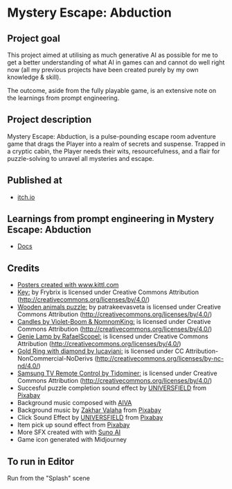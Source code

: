 # Mystery Escape: Abduction

## Project goal
This project aimed at utilising as much generative AI as possible for me to get a better understanding of what AI in games can and cannot do well right now (all my previous projects have been created purely by my own knowledge & skill). 

The outcome, aside from the fully playable game, is an extensive note on the learnings from prompt engineering.

## Project description
Mystery Escape: Abduction, is a pulse-pounding escape room adventure game that drags the Player into a realm of secrets and suspense. Trapped in a cryptic cabin, the Player needs their wits, resourcefulness, and a flair for puzzle-solving to unravel all mysteries and escape.

## Published at
- [itch.io](https://cups-games.itch.io/mystery-escape-abduction)

## Learnings from prompt engineering in Mystery Escape: Abduction
- [Docs](https://docs.google.com/document/d/1koX9awB2v-dRUKIPmd1OgRFsNmDzrUtbLTY93W0NSGQ/edit?usp=sharing)

## Credits
- <a href="https://www.kittl.com">Posters created with www.kittl.com</a>
- <a href="https://skfb.ly/6ULKN">Key:</a> by Frybrix is licensed under Creative Commons Attribution (http://creativecommons.org/licenses/by/4.0/)
- <a href="https://skfb.ly/oo6DL">Wooden animals puzzle:</a> by patrakeevasveta is licensed under Creative Commons Attribution (http://creativecommons.org/licenses/by/4.0/)
- <a href="https://skfb.ly/6WMrW">Candles by Violet-Boom & NomnomKing:</a> is licensed under Creative Commons Attribution (http://creativecommons.org/licenses/by/4.0/)
- <a href="https://skfb.ly/PzLD">Genie Lamp by RafaelScopel:</a> is licensed under Creative Commons Attribution (http://creativecommons.org/licenses/by/4.0/)
- <a href="https://skfb.ly/6VYH7">Gold Ring with diamond by lucaviani:</a> is licensed under CC Attribution-NonCommercial-NoDerivs (http://creativecommons.org/licenses/by-nc-nd/4.0/)
- <a href="https://skfb.ly/onACq">Samsung TV Remote Control by Tidominer:</a> is licensed under Creative Commons Attribution (http://creativecommons.org/licenses/by/4.0/)
- Succesful puzzle completion sound effect by <a href="https://pixabay.com/users/universfield-28281460/?utm_source=link-attribution&utm_medium=referral&utm_campaign=music&utm_content=143027">UNIVERSFIELD</a> from <a href="https://pixabay.com/sound-effects//?utm_source=link-attribution&utm_medium=referral&utm_campaign=music&utm_content=143027">Pixabay</a>
- Background music composed with <a href="https://www.aiva.ai">AIVA</a>
- Background music by <a href="https://pixabay.com/users/daddy_s_music-22836301/?utm_source=link-attribution&utm_medium=referral&utm_campaign=music&utm_content=9835">Zakhar Valaha</a> from <a href="https://pixabay.com//?utm_source=link-attribution&utm_medium=referral&utm_campaign=music&utm_content=9835">Pixabay</a>
- Click Sound Effect by <a href="https://pixabay.com/users/universfield-28281460/?utm_source=link-attribution&utm_medium=referral&utm_campaign=music&utm_content=140881">UNIVERSFIELD</a> from <a href="https://pixabay.com/sound-effects//?utm_source=link-attribution&utm_medium=referral&utm_campaign=music&utm_content=140881">Pixabay</a>
- Item pick up sound effect from <a href="https://pixabay.com/?utm_source=link-attribution&utm_medium=referral&utm_campaign=music&utm_content=36275">Pixabay</a>
- More SFX created with with <a href="https://www.suno.ai/">Suno AI</a>
- Game icon generated with Midjourney 

## To run in Editor
Run from the "Splash" scene
